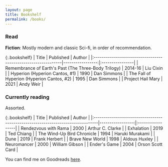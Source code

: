```yaml
---
layout: page
title: Bookshelf
permalink: /books/
---
```


### Read

**Fiction**: Mostly modern and classic Sci-fi, in order of recommendation.

{:.bookshelf}
| Title                                                         |   Published      | Author          | 
|:--------------------------------------------------------------|-----------------:|:----------------|
| Remembrance of Earth's Past (The Three-Body Trilogy)           |          2014-16 | Liu Cixin       |
| Hyperion (Hyperion Cantos, #1)                                |             1990 | Dan Simmons     |
| The Fall of Hyperion (Hyperion Cantos, #2)                    |             1995 | Dan Simmons     |
| Project Hail Mary                                             |             2021 | Andy Weir       |

### Currently reading
Assorted.

{:.bookshelf}
| Title                                                                           |        Published | Author           |
|:--------------------------------------------------------------------------------|-----------------:|:-----------------|
| Rendezvous with Rama                                                            |             2000 | Arthur C. Clarke |
| Exhalation                                                                      |             2019 | Ted Chiang       |
| The Wind-Up Bird Chronicle                                                      |             1994 | Haruki Murakami  |
| Dune                                                                            |             2019 | Frank Herbert    |
| Brave New World                                                                 |             1998 | Aldous Huxley    |
| Neuromancer                                                                     |             2000 | William Gibson   |
| Ender's Game                                                                    |             2004 | Orson Scott Card |

You can find me on Goodreads [here](https://www.goodreads.com/satyaborg).


